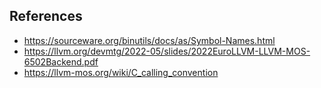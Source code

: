 ## References

- https://sourceware.org/binutils/docs/as/Symbol-Names.html
- https://llvm.org/devmtg/2022-05/slides/2022EuroLLVM-LLVM-MOS-6502Backend.pdf
- https://llvm-mos.org/wiki/C_calling_convention
